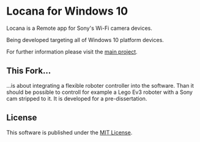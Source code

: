 Locana for Windows 10
===

Locana is a Remote app for Sony's Wi-Fi camera devices.

Being developed targeting all of Windows 10 platform devices.

For further information please visit the <a href="https://github.com/locana/locana">main project</a>.

## This Fork...

...is about integrating a flexible roboter controller into the software. Than it should be possible to controll for example a Lego Ev3 roboter with a Sony cam stripped to it. It is developed for a pre-dissertation.

## License

This software is published under the [MIT License](http://opensource.org/licenses/mit-license.php).
